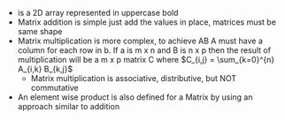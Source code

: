 - is a 2D array represented in uppercase bold
- Matrix addition is simple just add the values in place, matrices must be same shape
-  Matrix multiplication is more complex, to achieve AB A must have a column for each row in b. If a is m x n and B is n x p then the result of multiplication will be a m x p matrix C where $C_{i,j} = \sum_{k=0}^{n} A_{i,k} B_{k,j}$  
	- Matrix multiplication is associative, distributive, but NOT commutative
-  An element wise product is also defined for a Matrix by using an approach similar to addition